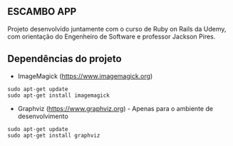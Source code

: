 ## ESCAMBO APP

Projeto desenvolvido juntamente com o curso de Ruby on Rails da Udemy, com orientação do Engenheiro de Software e professor Jackson Pires.

## Dependências do projeto

* ImageMagick (https://www.imagemagick.org)

```
sudo apt-get update
sudo apt-get install imagemagick
```

* Graphviz (https://www.graphviz.org) - Apenas para o ambiente de desenvolvimento

```
sudo apt-get update
sudo apt-get install graphviz
```